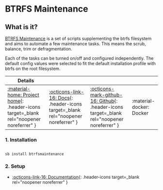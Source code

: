 # BTRFS Maintenance

## What is it?

[BTRFS Maintenance](https://github.com/kdave/btrfsmaintenance) is a set of scripts supplementing the btrfs filesystem and aims to automate a few maintenance tasks. This means the scrub, balance, trim or defragmentation.

Each of the tasks can be turned on/off and configured independently. The default config values were selected to fit the default installation profile with btrfs on the root filesystem.

| Details     |             |             |             |
|-------------|-------------|-------------|-------------|
| [:material-home: Project home](https://github.com/kdave/btrfsmaintenance){: .header-icons target=_blank rel="noopener noreferrer" } | [:octicons-link-16: Docs](https://github.com/kdave/btrfsmaintenance){: .header-icons target=_blank rel="noopener noreferrer" } | [:octicons-mark-github-16: Github](https://github.com/kdave/btrfsmaintenance){: .header-icons target=_blank rel="noopener noreferrer" } | :material-docker: Docker |

### 1. Installation

``` shell

sb install btrfsmaintenance

```

### 2. Setup

- [:octicons-link-16: Documentation](https://github.com/kdave/btrfsmaintenance){: .header-icons target=_blank rel="noopener noreferrer" }
